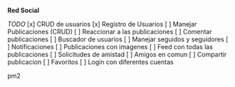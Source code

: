 **Red Social**

_TODO_
[x] CRUD de usuarios
[x] Registro de Usuarios
[ ] Manejar Publicaciones (CRUD)
[ ] Reaccionar a las publicaciones
[ ] Comentar publicaciones
[ ] Buscador de usuarios
[ ] Manejar seguidos y seguidores
[ ] Notificaciones
[ ] Publicaciones con imagenes
[ ] Feed con todas las publicaciones
[ ] Solicitudes de amistad
[ ] Amigos en comun
[ ] Compartir publicacion
[ ] Favoritos
[ ] Login con diferentes cuentas

pm2

